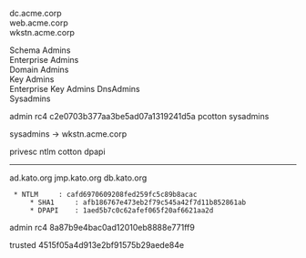 

dc.acme.corp   
web.acme.corp  
wkstn.acme.corp

Schema Admins        
Enterprise Admins    
Domain Admins        
Key Admins           
Enterprise Key Admins
DnsAdmins            
Sysadmins            



admin rc4 c2e0703b377aa3be5ad07a1319241d5a
pcotton sysadmins

sysadmins -> wkstn.acme.corp


privesc
ntlm cotton
dpapi



----------- 
ad.kato.org 
jmp.kato.org
db.kato.org 



```
 * NTLM     : cafd6970609208fed259fc5c89b8acac
	 * SHA1     : afb186767e473eb2f79c545a42f7d11b852861ab
	 * DPAPI    : 1aed5b7c0c62afef065f20af6621aa2d
```


admin rc4 
8a87b9e4bac0ad12010eb8888e771ff9

trusted
4515f05a4d913e2bf91575b29aede84e